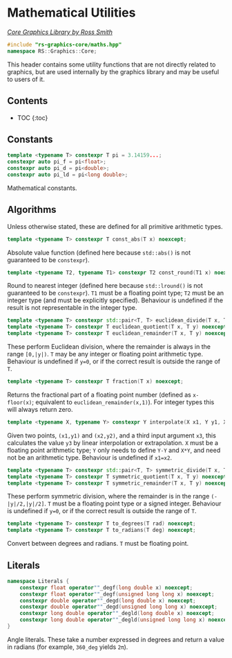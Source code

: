 # Mathematical Utilities

_[Core Graphics Library by Ross Smith](index.html)_

```c++
#include "rs-graphics-core/maths.hpp"
namespace RS::Graphics::Core;
```

This header contains some utility functions that are not directly related to
graphics, but are used internally by the graphics library and may be useful
to users of it.

## Contents

* TOC
{:toc}

## Constants

```c++
template <typename T> constexpr T pi = 3.14159...;
constexpr auto pi_f = pi<float>;
constexpr auto pi_d = pi<double>;
constexpr auto pi_ld = pi<long double>;
```

Mathematical constants.

## Algorithms

Unless otherwise stated, these are defined for all primitive arithmetic types.

```c++
template <typename T> constexpr T const_abs(T x) noexcept;
```

Absolute value function (defined here because `std::abs()` is not guaranteed
to be `constexpr`).

```c++
template <typename T2, typename T1> constexpr T2 const_round(T1 x) noexcept;
```

Round to nearest integer (defined here because `std::lround()` is not
guaranteed to be `constexpr`). `T1` must be a floating point type; `T2` must
be an integer type (and must be explicitly specified). Behaviour is undefined
if the result is not representable in the integer type.

```c++
template <typename T> constexpr std::pair<T, T> euclidean_divide(T x, T y) noexcept;
template <typename T> constexpr T euclidean_quotient(T x, T y) noexcept;
template <typename T> constexpr T euclidean_remainder(T x, T y) noexcept;
```

These perform Euclidean division, where the remainder is always in the range
`[0,|y|)`. `T` may be any integer or floating point arithmetic type. Behaviour
is undefined if `y=0`, or if the correct result is outside the range of `T`.

```c++
template <typename T> constexpr T fraction(T x) noexcept;
```

Returns the fractional part of a floating point number (defined as
`x-floor(x)`; equivalent to `euclidean_remainder(x,1)`). For integer types
this will always return zero.

```c++
template <typename X, typename Y> constexpr Y interpolate(X x1, Y y1, X x2, Y y2, X x3) noexcept;
```

Given two points, `(x1,y1)` and `(x2,y2)`, and a third input argument `x3`,
this calculates the value `y3` by linear interpolation or extrapolation. `X`
must be a floating point arithmetic type; `Y` only needs to define `Y-Y` and
`X*Y`, and need not be an arithmetic type. Behaviour is undefined if `x1=x2`.

```c++
template <typename T> constexpr std::pair<T, T> symmetric_divide(T x, T y) noexcept;
template <typename T> constexpr T symmetric_quotient(T x, T y) noexcept;
template <typename T> constexpr T symmetric_remainder(T x, T y) noexcept;
```

These perform symmetric division, where the remainder is in the range
`(-|y|/2,|y|/2]`. `T` must be a floating point type or a signed integer.
Behaviour is undefined if `y=0`, or if the correct result is outside the range
of `T`.

```c++
template <typename T> constexpr T to_degrees(T rad) noexcept;
template <typename T> constexpr T to_radians(T deg) noexcept;
```

Convert between degrees and radians. `T` must be floating point.

## Literals

```c++
namespace Literals {
    constexpr float operator""_degf(long double x) noexcept;
    constexpr float operator""_degf(unsigned long long x) noexcept;
    constexpr double operator""_degd(long double x) noexcept;
    constexpr double operator""_degd(unsigned long long x) noexcept;
    constexpr long double operator""_degld(long double x) noexcept;
    constexpr long double operator""_degld(unsigned long long x) noexcept;
}
```

Angle literals. These take a number expressed in degrees and return a value in
radians (for example, `360_deg` yields `2π`).
